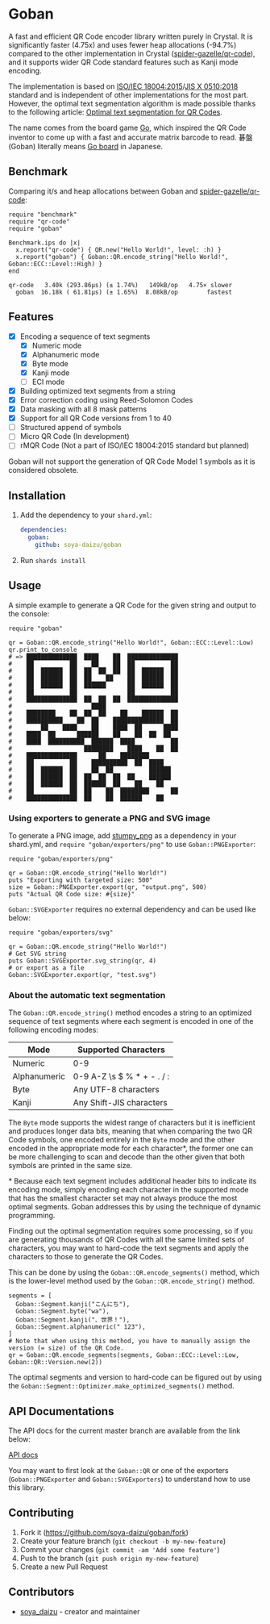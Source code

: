 # Goban

A fast and efficient QR Code encoder library written purely in Crystal. It is significantly faster (4.75x) and uses fewer heap allocations (-94.7%) compared to the other implementation in Crystal ([spider-gazelle/qr-code](https://github.com/spider-gazelle/qr-code)), and it supports wider QR Code standard features such as Kanji mode encoding.

The implementation is based on [ISO/IEC 18004:2015](https://www.iso.org/standard/62021.html)/[JIS X 0510:2018](https://webdesk.jsa.or.jp/books/W11M0090/index/?bunsyo_id=JIS+X+0510%3A2018) standard and is independent of other implementations for the most part. However, the optimal text segmentation algorithm is made possible thanks to the following article: [Optimal text segmentation for QR Codes](https://www.nayuki.io/page/optimal-text-segmentation-for-qr-codes).

The name comes from the board game [Go](<https://en.wikipedia.org/wiki/Go_(game)>), which inspired the QR Code inventor to come up with a fast and accurate matrix barcode to read. 碁盤(Goban) literally means [Go board](https://en.wikipedia.org/wiki/Go_equipment#Board) in Japanese.

## Benchmark

Comparing it/s and heap allocations between Goban and [spider-gazelle/qr-code](https://github.com/spider-gazelle/qr-code):

```crystal
require "benchmark"
require "qr-code"
require "goban"

Benchmark.ips do |x|
  x.report("qr-code") { QR.new("Hello World!", level: :h) }
  x.report("goban") { Goban::QR.encode_string("Hello World!", Goban::ECC::Level::High) }
end
```

```
qr-code   3.40k (293.86µs) (± 1.74%)   149kB/op   4.75× slower
  goban  16.18k ( 61.81µs) (± 1.65%)  8.08kB/op        fastest
```

## Features

- [x] Encoding a sequence of text segments
  - [x] Numeric mode
  - [x] Alphanumeric mode
  - [x] Byte mode
  - [x] Kanji mode
  - [ ] ECI mode
- [x] Building optimized text segments from a string
- [x] Error correction coding using Reed-Solomon Codes
- [x] Data masking with all 8 mask patterns
- [x] Support for all QR Code versions from 1 to 40
- [ ] Structured append of symbols
- [ ] Micro QR Code (In development)
- [ ] rMQR Code (Not a part of ISO/IEC 18004:2015 standard but planned)

Goban will not support the generation of QR Code Model 1 symbols as it is considered obsolete.

## Installation

1. Add the dependency to your `shard.yml`:

   ```yaml
   dependencies:
     goban:
       github: soya-daizu/goban
   ```

2. Run `shards install`

## Usage

A simple example to generate a QR Code for the given string and output to the console:

```crystal
require "goban"

qr = Goban::QR.encode_string("Hello World!", Goban::ECC::Level::Low)
qr.print_to_console
# => ██████████████  ████    ██  ██████████████
#    ██          ██    ██    ██  ██          ██
#    ██  ██████  ██  ██  ██  ██  ██  ██████  ██
#    ██  ██████  ██  ██    ██    ██  ██████  ██
#    ██  ██████  ██  ██████      ██  ██████  ██
#    ██          ██              ██          ██
#    ██████████████  ██  ██  ██  ██████████████
#                      ████
#    ████████    ██  ██  ██    ██    ██████  ██
#    ██████████    ██  ██    ██████████████  ██
#        ██    ████    ██    ████  ██      ████
#    ████  ██      ██████    ██    ██  ██  ██
#    ████  ██████████  ██████  ████          ██
#                    ████████    ████    ██  ██
#    ██████████████      ██    ████████
#    ██          ██    ██████████  ██  ████
#    ██  ██████  ██    ██  ██          ██████
#    ██  ██████  ██  ██  ██  ██  ██    ██████
#    ██  ██████  ██  ██████  ██    ██    ██
#    ██          ██  ██    ██  ████████      ██
#    ██████████████  ██    ██  ██████    ██
```

### Using exporters to generate a PNG and SVG image

To generate a PNG image, add [stumpy_png](https://github.com/stumpycr/stumpy_png) as a dependency in your shard.yml, and `require "goban/exporters/png"` to use `Goban::PNGExporter`:

```crystal
require "goban/exporters/png"

qr = Goban::QR.encode_string("Hello World!")
puts "Exporting with targeted size: 500"
size = Goban::PNGExporter.export(qr, "output.png", 500)
puts "Actual QR Code size: #{size}"
```

`Goban::SVGExporter` requires no external dependency and can be used like below:

```crystal
require "goban/exporters/svg"

qr = Goban::QR.encode_string("Hello World!")
# Get SVG string
puts Goban::SVGExporter.svg_string(qr, 4)
# or export as a file
Goban::SVGExporter.export(qr, "test.svg")
```

### About the automatic text segmentation

The `Goban::QR.encode_string()` method encodes a string to an optimized sequence of text segments where each segment is encoded in one of the following encoding modes:

| Mode | Supported Characters |
| --- | --- |
| Numeric | 0-9 |
| Alphanumeric | 0-9 A-Z \s $ % \* + - . / : |
| Byte | Any UTF-8 characters |
| Kanji | Any Shift-JIS characters |

The `Byte` mode supports the widest range of characters but it is inefficient and produces longer data bits, meaning that when comparing the two QR Code symbols, one encoded entirely in the `Byte` mode and the other encoded in the appropriate mode for each character\*, the former one can be more challenging to scan and decode than the other given that both symbols are printed in the same size.

\* Because each text segment includes additional header bits to indicate its encoding mode, simply encoding each character in the supported mode that has the smallest character set may not always produce the most optimal segments. Goban addresses this by using the technique of dynamic programming.

Finding out the optimal segmentation requires some processing, so if you are generating thousands of QR Codes with all the same limited sets of characters, you may want to hard-code the text segments and apply the characters to those to generate the QR Codes.

This can be done by using the `Goban::QR.encode_segments()` method, which is the lower-level method used by the `Goban::QR.encode_string()` method.

```crystal
segments = [
  Goban::Segment.kanji("こんにち"),
  Goban::Segment.byte("wa"),
  Goban::Segment.kanji("、世界！"),
  Goban::Segment.alphanumeric(" 123"),
]
# Note that when using this method, you have to manually assign the version (= size) of the QR Code.
qr = Goban::QR.encode_segments(segments, Goban::ECC::Level::Low, Goban::QR::Version.new(2))
```

The optimal segments and version to hard-code can be figured out by using the `Goban::Segment::Optimizer.make_optimized_segments()` method.

## API Documentations

The API docs for the current master branch are available from the link below:

[API docs](https://soya-daizu.github.io/goban/)

You may want to first look at the `Goban::QR` or one of the exporters (`Goban::PNGExporter` and `Goban::SVGExporters`) to understand how to use this library.

## Contributing

1. Fork it (<https://github.com/soya-daizu/goban/fork>)
2. Create your feature branch (`git checkout -b my-new-feature`)
3. Commit your changes (`git commit -am 'Add some feature'`)
4. Push to the branch (`git push origin my-new-feature`)
5. Create a new Pull Request

## Contributors

- [soya_daizu](https://github.com/soya-daizu) - creator and maintainer
